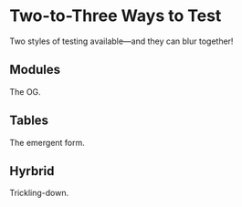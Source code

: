 # Two-to-Three Ways to Test

Two styles of testing available––and they can blur together!

## Modules

The OG.

## Tables

The emergent form.

## Hyrbrid

Trickling-down.
